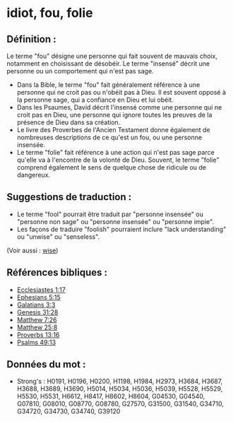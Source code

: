 # idiot, fou, folie

## Définition :

Le terme "fou" désigne une personne qui fait souvent de mauvais choix, notamment en choisissant de désobéir. Le terme "insensé" décrit une personne ou un comportement qui n'est pas sage.

* Dans la Bible, le terme "fou" fait généralement référence à une personne qui ne croit pas ou n'obéit pas à Dieu. Il est souvent opposé à la personne sage, qui a confiance en Dieu et lui obéit.
* Dans les Psaumes, David décrit l'insensé comme une personne qui ne croit pas en Dieu, une personne qui ignore toutes les preuves de la présence de Dieu dans sa création.
* Le livre des Proverbes de l'Ancien Testament donne également de nombreuses descriptions de ce qu'est un fou, ou une personne insensée.
* Le terme "folie" fait référence à une action qui n'est pas sage parce qu'elle va à l'encontre de la volonté de Dieu. Souvent, le terme "folie" comprend également le sens de quelque chose de ridicule ou de dangereux.

## Suggestions de traduction :

* Le terme "fool" pourrait être traduit par "personne insensée" ou "personne non sage" ou "personne insensée" ou "personne impie".
* Les façons de traduire "foolish" pourraient inclure "lack understanding" ou "unwise" ou "senseless".

(Voir aussi : [wise](../kt/wise.md))

## Références bibliques :

* [Ecclesiastes 1:17](rc://en/tn/help/ecc/01/17)
* [Ephesians 5:15](rc://en/tn/help/eph/05/15)
* [Galatians 3:3](rc://en/tn/help/gal/03/03)
* [Genesis 31:28](rc://en/tn/help/gen/31/28)
* [Matthew 7:26](rc://en/tn/help/mat/07/26)
* [Matthew 25:8](rc://en/tn/help/mat/25/08)
* [Proverbs 13:16](rc://en/tn/help/pro/13/16)
* [Psalms 49:13](rc://en/tn/help/psa/049/13)

## Données du mot :

* Strong's : H0191, H0196, H0200, H1198, H1984, H2973, H3684, H3687, H3688, H3689, H3690, H5014, H5034, H5036, H5039, H5528, H5529, H5530, H5531, H6612, H8417, H8602, H8604, G04530, G04540, G07810, G08010, G08770, G08780, G27570, G31500, G31540, G34710, G34720, G34730, G34740, G39120
